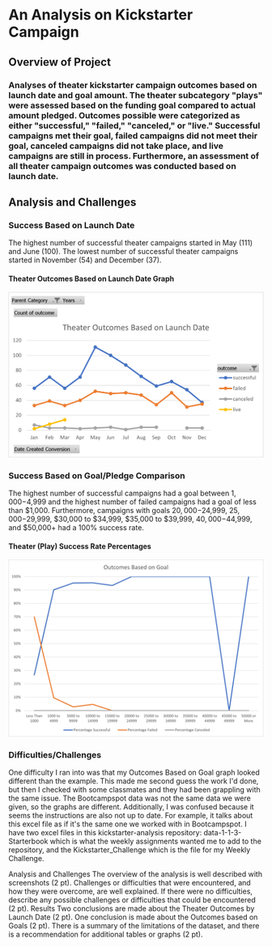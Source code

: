 # An Analysis on Kickstarter Campaign
## Overview of Project
### Analyses of theater kickstarter campaign outcomes based on launch date and goal amount. The theater subcategory "plays" were assessed based on the funding goal compared to actual amount pledged. Outcomes possible were categorized as either "successful," "failed," "canceled," or "live." Successful campaigns met their goal, failed campaigns did not meet their goal, canceled campaigns did not take place, and live campaigns are still in process. Furthermore, an assessment of all theater campaign outcomes was conducted based on launch date.
## Analysis and Challenges
### Success Based on Launch Date
The highest number of successful theater campaigns started in May (111) and June (100). The lowest number of successful theater campaigns started in November (54) and December (37). 

#### Theater Outcomes Based on Launch Date Graph
![Theater Outcomes vs Launch Date](https://github.com/vanessacox333/kickstarter-analysis/blob/main/Resources/Theater_Outcomes_vs_LaunchDate2.png?raw=true)

### Success Based on Goal/Pledge Comparison 
The highest number of successful campaigns had a goal between $1,000-$4,999 and the highest number of failed campaigns had a goal of less than $1,000. Furthermore, campaigns with goals $20,000-$24,999, $25,000-$29,999, $30,000 to $34,999, $35,000 to $39,999, $40,000-$44,999, and $50,000+ had a 100% success rate.

#### Theater (Play) Success Rate Percentages
![Play Goal Vs Pledged](https://github.com/vanessacox333/kickstarter-analysis/blob/main/Resources/Outcome_vs_Goals.png?raw=true)

### Difficulties/Challenges
One difficulty I ran into was that my Outcomes Based on Goal graph looked different than the example. This made me second guess the work I'd done, but then I checked with some classmates and they had been grappling with the same issue. The Bootcampspot data was not the same data we were given, so the graphs are different. Additionally, I was confused because it seems the instructions are also not up to date. For example, it talks about this excel file as if it's the same one we worked with in Bootcampspot. I have two excel files in this kickstarter-analysis repository: data-1-1-3-Starterbook which is what the weekly assignments wanted me to add to the repository, and the Kickstarter_Challenge which is the file for my Weekly Challenge.

Analysis and Challenges
The overview of the analysis is well described with screenshots (2 pt).
Challenges or difficulties that were encountered, and how they were overcome, are well explained. If there were no difficulties, describe any possible challenges or difficulties that could be encountered (2 pt).
Results
Two conclusions are made about the Theater Outcomes by Launch Date (2 pt).
One conclusion is made about the Outcomes based on Goals (2 pt).
There is a summary of the limitations of the dataset, and there is a recommendation for additional tables or graphs (2 pt).
